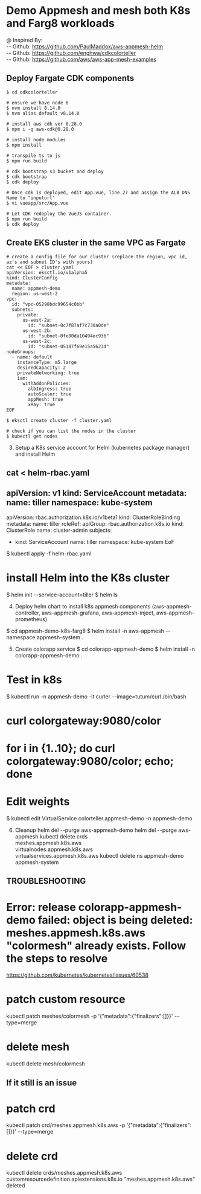# Demo Appmesh and mesh both K8s and Farg8 workloads

@ Inspired By:  
-- Github: https://github.com/PaulMaddox/aws-appmesh-helm  
-- Github: https://github.com/enghwa/cdkcolorteller   
-- Github: https://github.com/aws/aws-app-mesh-examples

## Deploy Fargate CDK components

```
$ cd cdkcolorteller 

# ensure we have node 8
$ nvm install 8.14.0
$ nvm alias default v8.14.0

# install aws cdk ver 0.28.0
$ npm i -g aws-cdk@0.28.0

# install node modules
$ npm install

# transpile ts to js
$ npm run build

# cdk bootstrap s3 bucket and deploy
$ cdk bootstrap
$ cdk deploy

# Once cdk is deployed, edit App.vue, line 27 and assign the ALB DNS Name to "inputurl"
$ vi vueapp/src/App.vue

# Let CDK redeploy the VueJS container.
$ npm run build
$ cdk deploy
```

## Create EKS cluster in the same VPC as Fargate

```
# create a config file for our cluster (replace the region, vpc id, az's and subnet ID's with yours)
cat << EOF > cluster.yaml
apiVersion: eksctl.io/v1alpha5
kind: ClusterConfig
metadata:
  name: appmesh-demo
  region: us-west-2
vpc:
  id: "vpc-05298bdc99654c0bb"
  subnets:
    private:
      us-west-2a:
        id: "subnet-0c7f87af7c730a0de"  
      us-west-2b:
        id: "subnet-0fe80da10494ec936"  
      us-west-2c:
        id: "subnet-05187f69e15a5623d"                  
nodeGroups:
  - name: default
    instanceType: m5.large
    desiredCapacity: 2
    privateNetworking: true
    iam:
      withAddonPolicies:
        albIngress: true
        autoScaler: true
        appMesh: true
        xRay: true
EOF

$ eksctl create cluster -f cluster.yaml

# check if you can list the nodes in the cluster
$ kubectl get nodes
```

3) Setup a K8s service account for Helm (kubernetes package manager) and install Helm

cat <<EoF > helm-rbac.yaml
---
apiVersion: v1
kind: ServiceAccount
metadata:
  name: tiller
  namespace: kube-system
---
apiVersion: rbac.authorization.k8s.io/v1beta1
kind: ClusterRoleBinding
metadata:
  name: tiller
roleRef:
  apiGroup: rbac.authorization.k8s.io
  kind: ClusterRole
  name: cluster-admin
subjects:
  - kind: ServiceAccount
    name: tiller
    namespace: kube-system
EoF

$ kubectl apply -f helm-rbac.yaml

# install Helm into the K8s cluster
$ helm init --service-account=tiller
$ helm ls

4) Deploy helm chart to install k8s appmesh components (aws-appmesh-controller, aws-appmesh-grafana, aws-appmesh-inject, aws-appmesh-prometheus)

$ cd appmesh-demo-k8s-farg8
$ helm install -n aws-appmesh --namespace appmesh-system .

5) Create colorapp service
$ cd colorapp-appmesh-demo
$ helm install -n colorapp-appmesh-demo .


# Test in k8s
$ kubectl run -n appmesh-demo -it curler --image=tutum/curl /bin/bash
# curl colorgateway:9080/color
# for i in {1..10}; do curl colorgateway:9080/color; echo; done

# Edit weights

$ kubectl edit VirtualService colorteller.appmesh-demo -n appmesh-demo


6) Cleanup
helm del --purge aws-appmesh-demo
helm del --purge aws-appmesh
kubectl delete crds \
    meshes.appmesh.k8s.aws \
    virtualnodes.appmesh.k8s.aws \
    virtualservices.appmesh.k8s.aws
kubectl delete ns appmesh-demo appmesh-system



## TROUBLESHOOTING ###

# Error: release colorapp-appmesh-demo failed: object is being deleted: meshes.appmesh.k8s.aws "colormesh" already exists. Follow the steps to resolve
https://github.com/kubernetes/kubernetes/issues/60538

# patch custom resource
kubectl patch meshes/colormesh -p '{"metadata":{"finalizers":[]}}' --type=merge

# delete mesh
kubectl delete mesh/colormesh

## If it still is an issue
# patch crd
kubectl patch crd/meshes.appmesh.k8s.aws -p '{"metadata":{"finalizers":[]}}' --type=merge

# delete crd
kubectl delete crds/meshes.appmesh.k8s.aws
customresourcedefinition.apiextensions.k8s.io "meshes.appmesh.k8s.aws" deleted
